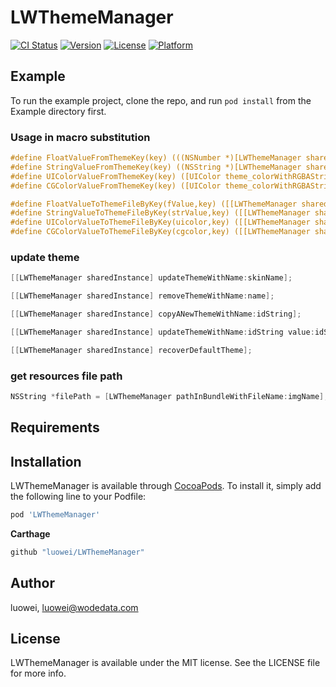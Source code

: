 # LWThemeManager

[![CI Status](https://img.shields.io/travis/luowei/LWThemeManager.svg?style=flat)](https://travis-ci.org/luowei/LWThemeManager)
[![Version](https://img.shields.io/cocoapods/v/LWThemeManager.svg?style=flat)](https://cocoapods.org/pods/LWThemeManager)
[![License](https://img.shields.io/cocoapods/l/LWThemeManager.svg?style=flat)](https://cocoapods.org/pods/LWThemeManager)
[![Platform](https://img.shields.io/cocoapods/p/LWThemeManager.svg?style=flat)](https://cocoapods.org/pods/LWThemeManager)

## Example

To run the example project, clone the repo, and run `pod install` from the Example directory first.

### Usage in macro substitution   

```Objective-C
#define FloatValueFromThemeKey(key) (((NSNumber *)[LWThemeManager sharedInstance].theme[(key)]).floatValue)
#define StringValueFromThemeKey(key) ((NSString *)[LWThemeManager sharedInstance].theme[(key)])
#define UIColorValueFromThemeKey(key) ([UIColor theme_colorWithRGBAString:((NSString *)[LWThemeManager sharedInstance].theme[(key)])])
#define CGColorValueFromThemeKey(key) ([UIColor theme_colorWithRGBAString:((NSString *)[LWThemeManager sharedInstance].theme[(key)])].CGColor)

#define FloatValueToThemeFileByKey(fValue,key) ([[LWThemeManager sharedInstance] setThemeValue:(fValue) forKey:(key)])
#define StringValueToThemeFileByKey(strValue,key) ([[LWThemeManager sharedInstance] setThemeValue:(strValue) forKey:(key)])
#define UIColorValueToThemeFileByKey(uicolor,key) ([[LWThemeManager sharedInstance] setThemeValue:([UIColor theme_rgbaStringFromUIColor:uicolor]) forKey:(key)])
#define CGColorValueToThemeFileByKey(cgcolor,key) ([[LWThemeManager sharedInstance] setThemeValue:([UIColor theme_rgbaStringFromUIColor:[[UIColor alloc] initWithCGColor:cgcolor]]) forKey:(key)])

```


### update theme  
```Objective-C
[[LWThemeManager sharedInstance] updateThemeWithName:skinName];

[[LWThemeManager sharedInstance] removeThemeWithName:name];

[[LWThemeManager sharedInstance] copyANewThemeWithName:idString];

[[LWThemeManager sharedInstance] updateThemeWithName:idString value:idString forKey:@"inputView.backgroundImage"];

[[LWThemeManager sharedInstance] recoverDefaultTheme];
```


### get resources file path  
```Objective-C
NSString *filePath = [LWThemeManager pathInBundleWithFileName:imgName];
```

## Requirements

## Installation

LWThemeManager is available through [CocoaPods](https://cocoapods.org). To install
it, simply add the following line to your Podfile:

```ruby
pod 'LWThemeManager'
```

**Carthage**
```ruby
github "luowei/LWThemeManager"
```

## Author

luowei, luowei@wodedata.com

## License

LWThemeManager is available under the MIT license. See the LICENSE file for more info.
